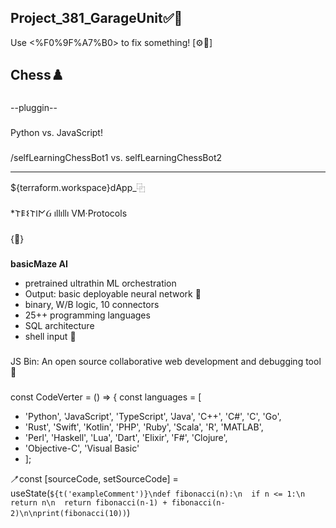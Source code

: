 ## Project_381_GarageUnit✅🐸
Use <%F0%9F%A7%B0> to fix something! [⚙️🔧]
## Chess♟️
###
--pluggin--
###
Python vs. JavaScript!
###
/selfLearningChessBot1 vs. 
selfLearningChessBot2

-----------------------------
${terraform.workspace}dApp_⿻
###
*𐌕𐌄𐌔𐌕𐌉𐌍Ᏽ ıllıllı VM·Protocols
###
{🧰}


###
__basicMaze AI__
*  pretrained ultrathin ML orchestration
*  Output: basic deployable neural network 🌱
*  binary, W/B logic, 10 connectors
*  25++ programming languages
*  SQL architecture
*  shell input 💉


###
JS Bin: 
An open source collaborative web development and debugging tool🚯


###
const CodeVerter = () => {
  const languages = [
-    'Python', 'JavaScript', 'TypeScript', 'Java', 'C++', 'C#', 'C', 'Go', 
-    'Rust', 'Swift', 'Kotlin', 'PHP', 'Ruby', 'Scala', 'R', 'MATLAB', 
-    'Perl', 'Haskell', 'Lua', 'Dart', 'Elixir', 'F#', 'Clojure', 
-    'Objective-C', 'Visual Basic'
-    ];

  🪥const [sourceCode, setSourceCode] = useState(`${t('exampleComment')}\ndef fibonacci(n):\n  if n <= 1:\n  return n\n  return fibonacci(n-1) + fibonacci(n-2)\n\nprint(fibonacci(10))`)

